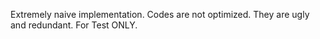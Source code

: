 Extremely naive implementation. Codes are not optimized. They are ugly and redundant.
For Test ONLY.

